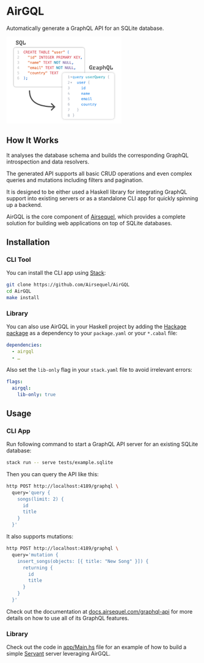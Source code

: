 # AirGQL

Automatically generate a GraphQL API for an SQLite database.

<img
  alt="Diagram of SQL to GraphQL conversion"
  src="./images/sql_to_graphql.png"
  style="width: 60%;"
/>

## How It Works

It analyses the database schema
and builds the corresponding GraphQL introspection and data resolvers.

The generated API supports all basic CRUD operations and
even complex queries and mutations including filters and pagination.

It is designed to be either used a Haskell library
for integrating GraphQL support into existing servers
or as a standalone CLI app for quickly spinning up a backend.

AirGQL is the core component of [Airsequel](https://www.airsequel.com/),
which provides a complete solution for building web applications
on top of SQLite databases.


## Installation

### CLI Tool

You can install the CLI app using
[Stack](https://docs.haskellstack.org/en/stable/):

```sh
git clone https://github.com/Airsequel/AirGQL
cd AirGQL
make install
```


### Library

You can also use AirGQL in your Haskell project
by adding the [Hackage package](https://hackage.haskell.org/package/airgql)
as a dependency to your `package.yaml` or your `*.cabal` file:

```yaml
dependencies:
  - airgql
  - …
```

Also set the `lib-only` flag in your `stack.yaml` file
to avoid irrelevant errors:

```yaml
flags:
  airgql:
    lib-only: true
```


## Usage

### CLI App

Run following command to start a GraphQL API server
for an existing SQLite database:

```sh
stack run -- serve tests/example.sqlite
```

Then you can query the API like this:

```sh
http POST http://localhost:4189/graphql \
  query='query {
    songs(limit: 2) {
      id
      title
    }
  }'
```

It also supports mutations:

```sh
http POST http://localhost:4189/graphql \
  query='mutation {
    insert_songs(objects: [{ title: "New Song" }]) {
      returning {
        id
        title
      }
    }
  }'
```

Check out the documentation at
[docs.airsequel.com/graphql-api](https://docs.airsequel.com/graphql-api)
for more details on how to use all of its GraphQL features.


### Library

Check out the code in [app/Main.hs](./app/Main.hs) file for an example
of how to build a simple [Servant](https://www.servant.dev/) server
leveraging AirGQL.
